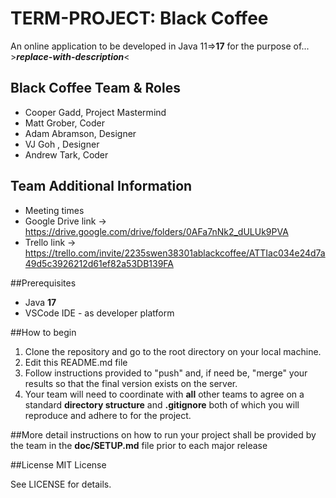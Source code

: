 # TERM-PROJECT: Black Coffee

An online application to be developed in Java 11=>**17** for the purpose of...  >**_replace-with-description_**<

## Black Coffee Team & Roles

- Cooper Gadd, Project Mastermind
- Matt Grober, Coder
- Adam Abramson, Designer
- VJ Goh , Designer
- Andrew Tark, Coder

## Team Additional Information

- Meeting times
- Google Drive link -> https://drive.google.com/drive/folders/0AFa7nNk2_dULUk9PVA
- Trello link -> https://trello.com/invite/2235swen38301ablackcoffee/ATTIac034e24d7a49d5c3926212d61ef82a53DB139FA

##Prerequisites

- Java **17**
- VSCode IDE - as developer platform

##How to begin

1. Clone the repository and go to the root directory on your local machine.
2. Edit this README.md file
3. Follow instructions provided to "push" and, if need be, "merge" your results so that the final version exists on the server.
4. Your team will need to coordinate with **all** other teams to agree on a standard **directory structure** and **.gitignore** both of which you will reproduce and adhere to for the project.

##More detail instructions on how to run your project shall be provided by the team in the **doc/SETUP.md** file prior to each major release

##License
MIT License

See LICENSE for details.
